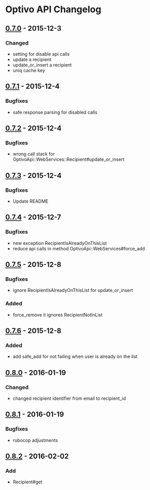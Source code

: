 # Optivo API Changelog

## [0.7.0] - 2015-12-3
### Changed
- setting for disable api calls
- update a recipient
- update_or_insert a recipient
- uniq cache key

## [0.7.1] - 2015-12-4
### Bugfixes
- safe response parsing for disabled calls

## [0.7.2] - 2015-12-4
### Bugfixes
- wrong call stack for OptivoApi::WebServices::Recipient#update_or_insert

## [0.7.3] - 2015-12-4
### Bugfixes
- Update README

## [0.7.4] - 2015-12-7
### Bugfixes
- new exception RecipientIsAlreadyOnThisList
- reduce api calls in method OptivoApi::WebServices#force_add

## [0.7.5] - 2015-12-8
### Bugfixes
- ignore RecipientIsAlreadyOnThisList for update_or_insert
### Added
- force_remove it ignores RecipientNotInList

## [0.7.6] - 2015-12-8
### Added
- add safe_add for not failing when user is already on the list

## [0.8.0] - 2016-01-19
### Changed
- changed recipient identifier from email to recipient_id

## [0.8.1] - 2016-01-19
### Bugfixes
- rubocop adjustments

## [0.8.2] - 2016-02-02
### Add
- Recipient#get

[0.7.0]: https://github.com/freeletics/optivo_api/compare/v0.6.0...v0.7.0
[0.7.1]: https://github.com/freeletics/optivo_api/compare/v0.7.0...v0.7.1
[0.7.2]: https://github.com/freeletics/optivo_api/compare/v0.7.1...v0.7.2
[0.7.3]: https://github.com/freeletics/optivo_api/compare/v0.7.2...v0.7.3
[0.7.4]: https://github.com/freeletics/optivo_api/compare/v0.7.3...v0.7.4
[0.7.5]: https://github.com/freeletics/optivo_api/compare/v0.7.4...v0.7.5
[0.7.6]: https://github.com/freeletics/optivo_api/compare/v0.7.5...v0.7.6
[0.8.0]: https://github.com/freeletics/optivo_api/compare/v0.7.6...v0.8.0
[0.8.1]: https://github.com/freeletics/optivo_api/compare/v0.8.0...v0.8.1
[0.8.2]: https://github.com/freeletics/optivo_api/compare/v0.8.1...v0.8.2
